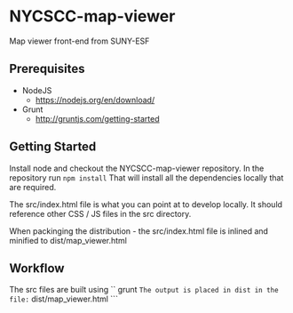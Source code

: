 # NYCSCC-map-viewer
Map viewer front-end from SUNY-ESF

## Prerequisites
* NodeJS
  * https://nodejs.org/en/download/
* Grunt
  * http://gruntjs.com/getting-started


## Getting Started
  Install node and checkout the NYCSCC-map-viewer repository.  In the repository run ``` npm install ```
  That will install all the dependencies locally that are required.
  
  The src/index.html file is what you can point at to develop locally.  It should reference other CSS / JS files in the src directory.
  
  When packinging the distribution - the src/index.html file is inlined and minified to dist/map_viewer.html

## Workflow
 The src files are built using
 `` grunt ```
 The output is placed in dist in the file:
 ``` dist/map_viewer.html ```
 
 
 

